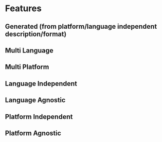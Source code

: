 # Features

## Generated (from platform/language independent description/format)

## Multi Language

## Multi Platform

## Language Independent

## Language Agnostic

## Platform Independent

## Platform Agnostic


